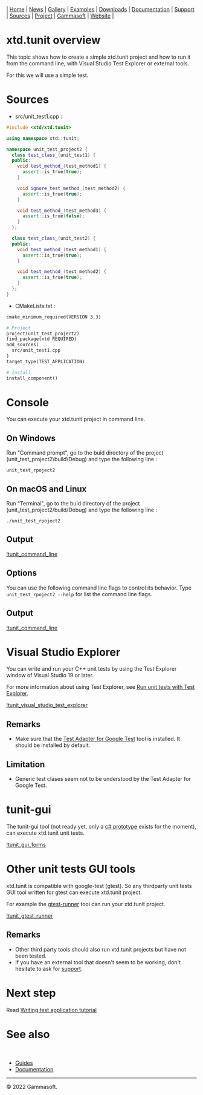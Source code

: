 | [Home](home.md) | [News](news.md) | [Gallery](gallery.md) | [Examples](examples.md) | [Downloads](downloads.md) | [Documentation](documentation.md) | [Support](support.md) | [Sources](https://github.com/gammasoft71/xtd) | [Project](https://sourceforge.net/projects/xtdpro/) | [Gammasoft](gammasoft.md) | [Website](https://gammasoft71.wixsite.com/xtdpro) |

# xtd.tunit overview

This topic shows how to create a simple xtd.tunit project and how to run it from the command line, with Visual Studio Test Explorer or external tools.

For this we will use a simple test.

# Sources

* src/unit_test1.cpp :

```c++
#include <xtd/xtd.tunit>

using namespace xtd::tunit;

namespace unit_test_project2 {
  class test_class_(unit_test1) {
  public:
    void test_method_(test_method1) {
      assert::is_true(true);
    }

    void ignore_test_method_(test_method2) {
      assert::is_true(true);
    }

    void test_method_(test_method3) {
      assert::is_true(false);
    }
  };

  class test_class_(unit_test2) {
  public:
    void test_method_(test_method1) {
      assert::is_true(true);
    }

    void test_method_(test_method2) {
      assert::is_true(true);
    }
  };
}
```

* CMakeLists.txt :

```makefile
cmake_minimum_required(VERSION 3.3)

# Project
project(unit_test_project2)
find_package(xtd REQUIRED)
add_sources(
  src/unit_test1.cpp
)
target_type(TEST_APPLICATION)

# Install
install_component()
```

# Console

You can execute your xtd.tunit project in command line.

## On Windows

Run "Command prompt", go to the buid directory of the project (unit_test_project2\build\Debug) and type the following line :

```shell
unit_test_rpoject2
```

## On macOS and Linux

Run "Terminal", go to the buid directory of the project (unit_test_project2/build/Debug) and type the following line :

```shell
./unit_test_rpoject2
```

## Output

[!tunit_command_line](tunit_command_line.png)

## Options

You can use the following command line flags to control its behavior. Type `unit_test_rpoject2 --help` for list the command line flags.

## Output

[!tunit_command_line](tunit_command_line_help.png)

# Visual Studio Explorer

You can write and run your C++ unit tests by using the Test Explorer window of Visual Studio 19 or later. 

For more information about using Test Explorer, see [Run unit tests with Test Explorer](https://learn.microsoft.com/en-us/visualstudio/test/run-unit-tests-with-test-explorer?view=vs-2022).

[!tunit_visual_studio_test_explorer](tunit_visual_studio_test_explorer_w.png)

## Remarks

* Make sure that the [Test Adapter for Google Test](https://learn.microsoft.com/en-us/visualstudio/test/how-to-use-google-test-for-cpp?view=vs-2022) tool is installed. It should be installed by default.

## Limitation

* Generic test clases seem not to be understood by the Test Adapter for Google Test.

# tunit-gui

The tunit-gui tool (not ready yet, only a [c# prototype](https://github.com/gammasoft71/tunit_gui_win_forms) exists for the moment), can execute xtd.tunit unit tests.

[!tunit_gui_forms](tunit_gui_forms_w.png)

# Other unit tests GUI tools

xtd.tunit is compatible with google-test (gtest). So any thirdparty unit tests GUI tool written for gtest can execute xtd.tunit project.

For example the [gtest-runner](https://github.com/nholthaus/gtest-runner) tool can run your xtd.tunit project.

[!tunit_gtest_runner](tunit_gtest_runner_md.png)

## Remarks

* Other third party tools should also run xtd.tunit projects but have not been tested.
* If you have an external tool that doesn't seem to be working, don't hesitate to ask for [support](https://gammasoft71.wixsite.com/xtdpro/support).

# Next step

Read [Writing test application tutorial](https://github.com/gammasoft71/xtd/blob/master/docs/writing_applicaion_test.md)

# See also
​
* [Guides](guides.md)
* [Documentation](documentation.md)

______________________________________________________________________________________________

© 2022 Gammasoft.
